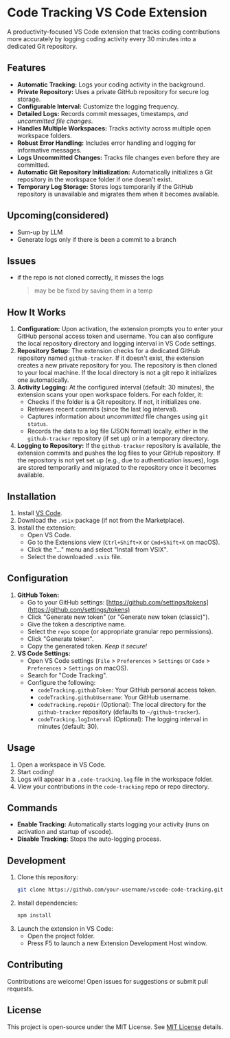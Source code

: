 # Code Tracking VS Code Extension

A productivity-focused VS Code extension that tracks coding contributions more accurately by logging coding activity every 30 minutes into a dedicated Git repository.

## Features

*   **Automatic Tracking:** Logs your coding activity in the background.
*   **Private Repository:** Uses a private GitHub repository for secure log storage.
*   **Configurable Interval:** Customize the logging frequency.
*   **Detailed Logs:** Records commit messages, timestamps, *and uncommitted file changes*.
*   **Handles Multiple Workspaces:** Tracks activity across multiple open workspace folders.
*   **Robust Error Handling:** Includes error handling and logging for informative messages.
*   **Logs Uncommitted Changes:** Tracks file changes even before they are committed.
*   **Automatic Git Repository Initialization:** Automatically initializes a Git repository in the workspace folder if one doesn't exist.
*   **Temporary Log Storage:** Stores logs temporarily if the GitHub repository is unavailable and migrates them when it becomes available.

## Upcoming(considered)
- Sum-up by LLM
- Generate logs only if there is been a commit to a branch

## Issues 
- if the repo is not cloned correctly, it misses the logs
    > may be be fixed by saving them in a temp    

## How It Works

1.  **Configuration:** Upon activation, the extension prompts you to enter your GitHub personal access token and username. You can also configure the local repository directory and logging interval in VS Code settings.
2.  **Repository Setup:** The extension checks for a dedicated GitHub repository named `github-tracker`. If it doesn't exist, the extension creates a new private repository for you. The repository is then cloned to your local machine. If the local directory is not a git repo it initializes one automatically.
3.  **Activity Logging:** At the configured interval (default: 30 minutes), the extension scans your open workspace folders. For each folder, it:
    *   Checks if the folder is a Git repository. If not, it initializes one.
    *   Retrieves recent commits (since the last log interval).
    *   Captures information about *uncommitted* file changes using `git status`.
    *   Records the data to a log file (JSON format) locally, either in the `github-tracker` repository (if set up) or in a temporary directory.
4.  **Logging to Repository:** If the `github-tracker` repository is available, the extension commits and pushes the log files to your GitHub repository. If the repository is not yet set up (e.g., due to authentication issues), logs are stored temporarily and migrated to the repository once it becomes available.

## Installation

1. Install [VS Code](https://code.visualstudio.com/).
2. Download the `.vsix` package (if not from the Marketplace).
3. Install the extension:
   - Open VS Code.
   - Go to the Extensions view (`Ctrl+Shift+X` or `Cmd+Shift+X` on macOS).
   - Click the "..." menu and select "Install from VSIX".
   - Select the downloaded `.vsix` file.

## Configuration

1.  **GitHub Token:**
    *   Go to your GitHub settings: [https://github.com/settings/tokens](https://github.com/settings/tokens)
    *   Click "Generate new token" (or "Generate new token (classic)").
    *   Give the token a descriptive name.
    *   Select the `repo` scope (or appropriate granular repo permissions).
    *   Click "Generate token".
    *   Copy the generated token. *Keep it secure!*
2.  **VS Code Settings:**
    *   Open VS Code settings (`File` > `Preferences` > `Settings` or `Code` > `Preferences` > `Settings` on macOS).
    *   Search for "Code Tracking".
    *   Configure the following:
        *   `codeTracking.githubToken`: Your GitHub personal access token.
        *   `codeTracking.githubUsername`: Your GitHub username.
        *   `codeTracking.repoDir` (Optional): The local directory for the `github-tracker` repository (defaults to `~/github-tracker`).
        *   `codeTracking.logInterval` (Optional): The logging interval in minutes (default: 30).

## Usage

1. Open a workspace in VS Code.
2. Start coding!
3. Logs will appear in a `.code-tracking.log` file in the workspace folder.
4. View your contributions in the `code-tracking` repo or repo directory.

## Commands

- **Enable Tracking:** Automatically starts logging your activity (runs on activation and startup of vscode).
- **Disable Tracking:** Stops the auto-logging process.

## Development

1. Clone this repository:
   ```bash
   git clone https://github.com/your-username/vscode-code-tracking.git
   ```
2. Install dependencies:
   ```bash
   npm install
   ```
3. Launch the extension in VS Code:
   - Open the project folder.
   - Press F5 to launch a new Extension Development Host window.

## Contributing

Contributions are welcome! Open issues for suggestions or submit pull requests.

## License

This project is open-source under the MIT License. See [MIT License](LICENSE) details.
